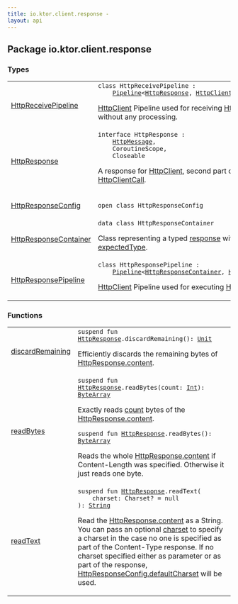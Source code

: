 ```yaml
---
title: io.ktor.client.response - 
layout: api
---
```




## Package io.ktor.client.response

### Types

<table class="api-docs-table">
<tbody>
<tr>
<td markdown="1">

<a href="-http-receive-pipeline/index.html">HttpReceivePipeline</a>


</td>
<td markdown="1">
<div class="signature"><code><span class="keyword">class </span><span class="identifier">HttpReceivePipeline</span>&nbsp;<span class="symbol">:</span>&nbsp;<br/>&nbsp;&nbsp;&nbsp;&nbsp;<a href="../io.ktor.util.pipeline/-pipeline/index.html"><span class="identifier">Pipeline</span></a><span class="symbol">&lt;</span><a href="-http-response/index.html"><span class="identifier">HttpResponse</span></a><span class="symbol">,</span>&nbsp;<a href="../io.ktor.client.call/-http-client-call/index.html"><span class="identifier">HttpClientCall</span></a><span class="symbol">&gt;</span></code></div>

<a href="../io.ktor.client/-http-client/index.html">HttpClient</a> Pipeline used for receiving <a href="-http-response/index.html">HttpResponse</a> without any processing.


</td>
</tr>
<tr>
<td markdown="1">

<a href="-http-response/index.html">HttpResponse</a>


</td>
<td markdown="1">
<div class="signature"><code><span class="keyword">interface </span><span class="identifier">HttpResponse</span>&nbsp;<span class="symbol">:</span>&nbsp;<br/>&nbsp;&nbsp;&nbsp;&nbsp;<a href="../io.ktor.http/-http-message/index.html"><span class="identifier">HttpMessage</span></a><span class="symbol">, </span><br/>&nbsp;&nbsp;&nbsp;&nbsp;<span class="identifier">CoroutineScope</span><span class="symbol">, </span><br/>&nbsp;&nbsp;&nbsp;&nbsp;<span class="identifier">Closeable</span></code></div>

A response for <a href="../io.ktor.client/-http-client/index.html">HttpClient</a>, second part of <a href="../io.ktor.client.call/-http-client-call/index.html">HttpClientCall</a>.


</td>
</tr>
<tr>
<td markdown="1">

<a href="-http-response-config/index.html">HttpResponseConfig</a>


</td>
<td markdown="1">
<div class="signature"><code><span class="keyword">open</span> <span class="keyword">class </span><span class="identifier">HttpResponseConfig</span></code></div>

</td>
</tr>
<tr>
<td markdown="1">

<a href="-http-response-container/index.html">HttpResponseContainer</a>


</td>
<td markdown="1">
<div class="signature"><code><span class="keyword">data</span> <span class="keyword">class </span><span class="identifier">HttpResponseContainer</span></code></div>

Class representing a typed <a href="-http-response-container/response.html">response</a> with an attached <a href="-http-response-container/expected-type.html">expectedType</a>.


</td>
</tr>
<tr>
<td markdown="1">

<a href="-http-response-pipeline/index.html">HttpResponsePipeline</a>


</td>
<td markdown="1">
<div class="signature"><code><span class="keyword">class </span><span class="identifier">HttpResponsePipeline</span>&nbsp;<span class="symbol">:</span>&nbsp;<br/>&nbsp;&nbsp;&nbsp;&nbsp;<a href="../io.ktor.util.pipeline/-pipeline/index.html"><span class="identifier">Pipeline</span></a><span class="symbol">&lt;</span><a href="-http-response-container/index.html"><span class="identifier">HttpResponseContainer</span></a><span class="symbol">,</span>&nbsp;<a href="../io.ktor.client.call/-http-client-call/index.html"><span class="identifier">HttpClientCall</span></a><span class="symbol">&gt;</span></code></div>

<a href="../io.ktor.client/-http-client/index.html">HttpClient</a> Pipeline used for executing <a href="-http-response/index.html">HttpResponse</a>.


</td>
</tr>
</tbody>
</table>

### Functions

<table class="api-docs-table">
<tbody>
<tr>
<td markdown="1">

<a href="discard-remaining.html">discardRemaining</a>


</td>
<td markdown="1">
<div class="signature"><code><span class="keyword">suspend</span> <span class="keyword">fun </span><a href="-http-response/index.html"><span class="identifier">HttpResponse</span></a><span class="symbol">.</span><span class="identifier">discardRemaining</span><span class="symbol">(</span><span class="symbol">)</span><span class="symbol">: </span><a href="https://kotlinlang.org/api/latest/jvm/stdlib/kotlin/-unit/index.html"><span class="identifier">Unit</span></a></code></div>

Efficiently discards the remaining bytes of <a href="-http-response/content.html">HttpResponse.content</a>.


</td>
</tr>
<tr>
<td markdown="1">

<a href="read-bytes.html">readBytes</a>


</td>
<td markdown="1">
<div class="signature"><code><span class="keyword">suspend</span> <span class="keyword">fun </span><a href="-http-response/index.html"><span class="identifier">HttpResponse</span></a><span class="symbol">.</span><span class="identifier">readBytes</span><span class="symbol">(</span><span class="parameterName" id="io.ktor.client.response$readBytes(io.ktor.client.response.HttpResponse, kotlin.Int)/count">count</span><span class="symbol">:</span>&nbsp;<a href="https://kotlinlang.org/api/latest/jvm/stdlib/kotlin/-int/index.html"><span class="identifier">Int</span></a><span class="symbol">)</span><span class="symbol">: </span><a href="https://kotlinlang.org/api/latest/jvm/stdlib/kotlin/-byte-array/index.html"><span class="identifier">ByteArray</span></a></code></div>

Exactly reads <a href="read-bytes.html#io.ktor.client.response$readBytes(io.ktor.client.response.HttpResponse, kotlin.Int)/count">count</a> bytes of the <a href="-http-response/content.html">HttpResponse.content</a>.

<div class="signature"><code><span class="keyword">suspend</span> <span class="keyword">fun </span><a href="-http-response/index.html"><span class="identifier">HttpResponse</span></a><span class="symbol">.</span><span class="identifier">readBytes</span><span class="symbol">(</span><span class="symbol">)</span><span class="symbol">: </span><a href="https://kotlinlang.org/api/latest/jvm/stdlib/kotlin/-byte-array/index.html"><span class="identifier">ByteArray</span></a></code></div>

Reads the whole <a href="-http-response/content.html">HttpResponse.content</a> if Content-Length was specified.
Otherwise it just reads one byte.


</td>
</tr>
<tr>
<td markdown="1">

<a href="read-text.html">readText</a>


</td>
<td markdown="1">
<div class="signature"><code><span class="keyword">suspend</span> <span class="keyword">fun </span><a href="-http-response/index.html"><span class="identifier">HttpResponse</span></a><span class="symbol">.</span><span class="identifier">readText</span><span class="symbol">(</span><br/>&nbsp;&nbsp;&nbsp;&nbsp;<span class="parameterName" id="io.ktor.client.response$readText(io.ktor.client.response.HttpResponse, java.nio.charset.Charset)/charset">charset</span><span class="symbol">:</span>&nbsp;<span class="identifier">Charset</span><span class="symbol">?</span>&nbsp;<span class="symbol">=</span>&nbsp;null<br/><span class="symbol">)</span><span class="symbol">: </span><a href="https://kotlinlang.org/api/latest/jvm/stdlib/kotlin/-string/index.html"><span class="identifier">String</span></a></code></div>

Read the <a href="-http-response/content.html">HttpResponse.content</a> as a String. You can pass an optional <a href="read-text.html#io.ktor.client.response$readText(io.ktor.client.response.HttpResponse, java.nio.charset.Charset)/charset">charset</a>
to specify a charset in the case no one is specified as part of the Content-Type response.
If no charset specified either as parameter or as part of the response,
<a href="-http-response-config/default-charset.html">HttpResponseConfig.defaultCharset</a> will be used.


</td>
</tr>
</tbody>
</table>
